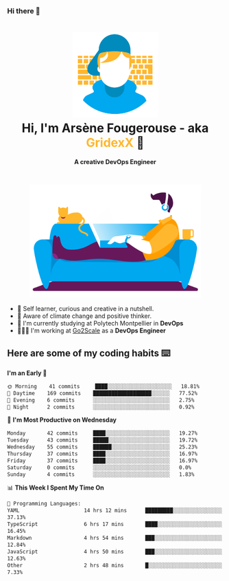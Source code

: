 ### Hi there 👋

<!--
**GridexX/gridexx** is a ✨ _special_ ✨ repository because its `README.md` (this file) appears on your GitHub profile.

Here are some ideas to get you started:

- 🔭 I’m currently working on ...
- 🌱 I’m currently learning ...
- 👯 I’m looking to collaborate on ...
- 🤔 I’m looking for help with ...
- 💬 Ask me about ...
- 📫 How to reach me: ...
- 😄 Pronouns: ...
- ⚡ Fun fact: ...
-->


<!-- Header -->
<h1 align="center">
  <img src="./images/user_profile.png" width="200">
  <br>
  Hi, I'm Arsène Fougerouse - aka <span style="color:#ffb72e">GridexX</span> 👋
</h1>


<p align="center">
  <b>A creative DevOps Engineer </b>
</p>
<br/>
<p align="center">
  <img src="./images/man_couch.png" width="400">
</p>

- 🎨 Self learner, curious and creative in a nutshell. 
- 🌱 Aware of climate change and positive thinker.
- 📕 I'm currently studying at Polytech Montpellier in **DevOps**
- 👨🏻‍💻 I'm working at [Go2Scale](r2devops.io) as a **DevOps Engineer**


## Here are some of my coding habits ⌨️

<!-- Add a section about tech and Ops stack
  Like this one : https://github.com/Xanthus58#-tech-stack
-->
<!--START_SECTION:waka-->
**I'm an Early 🐤** 

```text
🌞 Morning    41 commits     ████░░░░░░░░░░░░░░░░░░░░░   18.81% 
🌆 Daytime    169 commits    ███████████████████░░░░░░   77.52% 
🌃 Evening    6 commits      ░░░░░░░░░░░░░░░░░░░░░░░░░   2.75% 
🌙 Night      2 commits      ░░░░░░░░░░░░░░░░░░░░░░░░░   0.92%

```
📅 **I'm Most Productive on Wednesday** 

```text
Monday       42 commits     ████░░░░░░░░░░░░░░░░░░░░░   19.27% 
Tuesday      43 commits     █████░░░░░░░░░░░░░░░░░░░░   19.72% 
Wednesday    55 commits     ██████░░░░░░░░░░░░░░░░░░░   25.23% 
Thursday     37 commits     ████░░░░░░░░░░░░░░░░░░░░░   16.97% 
Friday       37 commits     ████░░░░░░░░░░░░░░░░░░░░░   16.97% 
Saturday     0 commits      ░░░░░░░░░░░░░░░░░░░░░░░░░   0.0% 
Sunday       4 commits      ░░░░░░░░░░░░░░░░░░░░░░░░░   1.83%

```


📊 **This Week I Spent My Time On** 

```text
💬 Programming Languages: 
YAML                     14 hrs 12 mins      █████████░░░░░░░░░░░░░░░░   37.13% 
TypeScript               6 hrs 17 mins       ████░░░░░░░░░░░░░░░░░░░░░   16.45% 
Markdown                 4 hrs 54 mins       ███░░░░░░░░░░░░░░░░░░░░░░   12.84% 
JavaScript               4 hrs 50 mins       ███░░░░░░░░░░░░░░░░░░░░░░   12.63% 
Other                    2 hrs 48 mins       █░░░░░░░░░░░░░░░░░░░░░░░░   7.33%

```


<!--END_SECTION:waka-->
